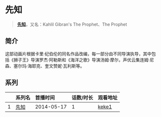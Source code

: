 # 先知


> <u>**[先知](https://bgm.tv/subject/161364)**</u>，又名：Kahlil Gibran's The Prophet、The Prophet

## 简介

这部动画片根据卡里·纪伯伦的同名作品改编，每一部分由不同导演执导，其中包括《狮子王》导演罗杰·阿勒斯和《海洋之歌》导演汤姆·摩尔，声优云集连姆·尼森、塞尔玛·海耶克、奎文赞妮·瓦利斯等。





## 系列

|     | 系列名 | 首播时间       | 话数/时长 | 观看地址                                                     |
| :-- | :-- | :--------- | :---- | :------------------------------------------------------- |
| 1   |[先知](https://bgm.tv/subject/161364)| 2014-05-17 | 1     | [keke1](https://www.keke1.app/play/98761-34-213165.html) |



